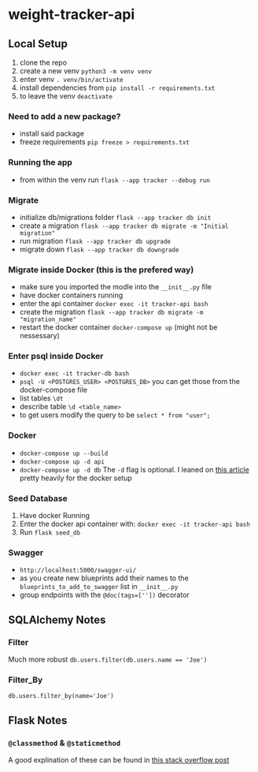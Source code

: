 # weight-tracker-api

## Local Setup

1. clone the repo
1. create a new venv `python3 -m venv venv`
1. enter venv `. venv/bin/activate`
1. install dependencies from `pip install -r requirements.txt`
1. to leave the venv `deactivate`

### Need to add a new package?

- install said package
- freeze requirements `pip freeze > requirements.txt`

### Running the app

- from within the venv run `flask --app tracker --debug run`

### Migrate

- initialize db/migrations folder `flask --app tracker db init`
- create a migration `flask --app tracker db migrate -m "Initial migration"`
- run migration `flask --app tracker db upgrade`
- migrate down `flask --app tracker db downgrade`

### Migrate inside Docker (this is the prefered way)

- make sure you imported the modle into the `__init__.py` file
- have docker containers running
- enter the api container `docker exec -it tracker-api bash`
- create the migration `flask --app tracker db migrate -m "migration_name"`
- restart the docker container `docker-compose up` (might not be nessessary)

### Enter psql inside Docker

- `docker exec -it tracker-db bash`
- `psql -U <POSTGRES_USER> <POSTGRES_DB>` you can get those from the docker-compose file
- list tables `\dt`
- describe table `\d <table_name>`
- to get users modify the query to be `select * from "user";`

### Docker

- `docker-compose up --build`
- `docker-compose up -d api`
- `docker-compose up -d db`
  The `-d` flag is optional.
  I leaned on [this article](https://www.tinystacks.com/blog-post/flask-crud-api-with-postgres/) pretty heavily for the docker setup

### Seed Database

1. Have docker Running
1. Enter the docker api container with: `docker exec -it tracker-api bash`
1. Run `flask seed_db`

### Swagger

- `http://localhost:5000/swagger-ui/`
- as you create new blueprints add their names to the `blueprints_to_add_to_swagger` list in `__init__.py`
- group endpoints with the `@doc(tags=[''])` decorator

## SQLAlchemy Notes

### Filter

Much more robust
`db.users.filter(db.users.name == 'Joe')`

### Filter_By

`db.users.filter_by(name='Joe')`

## Flask Notes

### `@classmethod` & `@staticmethod`

A good explination of these can be found in [this stack overflow post](https://stackoverflow.com/a/12179752/10801460)
